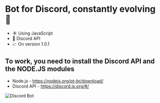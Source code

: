 # Bot for Discord, constantly evolving 🎢
* ☀️ Using JavaScript
* 🎈 Discord API
* 📈 On version 1.0.1
## To work, you need to install the Discord API and the NODE.JS modules
* Node.js - https://nodejs.org/pt-br/download/
* Discord API - https://discord.js.org/#/
<img src="https://i.ibb.co/v190yRh/Screenshot-4.png" alt="Discord Bot" border="0">
